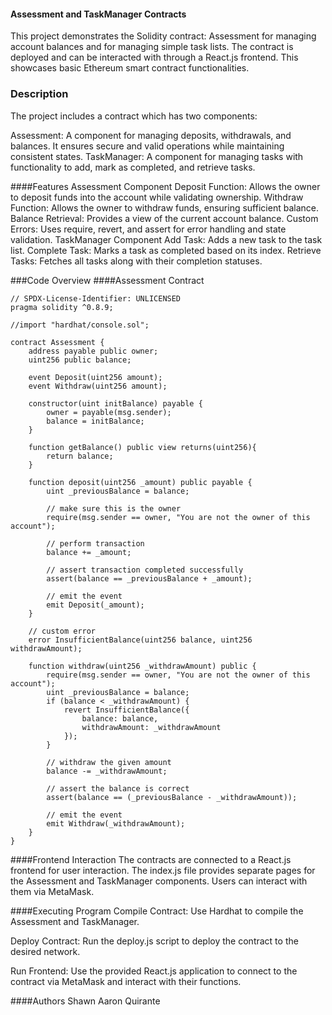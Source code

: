 #### Assessment and TaskManager Contracts
This project demonstrates the Solidity contract: Assessment for managing account balances and for managing simple task lists. The contract is deployed and can be interacted with through a React.js frontend. This showcases basic Ethereum smart contract functionalities.

### Description
The project includes a contract which has two components:

Assessment: A component for managing deposits, withdrawals, and balances. It ensures secure and valid operations while maintaining consistent states.
TaskManager: A component for managing tasks with functionality to add, mark as completed, and retrieve tasks.

####Features
Assessment Component
Deposit Function: Allows the owner to deposit funds into the account while validating ownership.
Withdraw Function: Allows the owner to withdraw funds, ensuring sufficient balance.
Balance Retrieval: Provides a view of the current account balance.
Custom Errors: Uses require, revert, and assert for error handling and state validation.
TaskManager Component
Add Task: Adds a new task to the task list.
Complete Task: Marks a task as completed based on its index.
Retrieve Tasks: Fetches all tasks along with their completion statuses.

###Code Overview
####Assessment Contract
```
// SPDX-License-Identifier: UNLICENSED
pragma solidity ^0.8.9;

//import "hardhat/console.sol";

contract Assessment {
    address payable public owner;
    uint256 public balance;

    event Deposit(uint256 amount);
    event Withdraw(uint256 amount);

    constructor(uint initBalance) payable {
        owner = payable(msg.sender);
        balance = initBalance;
    }

    function getBalance() public view returns(uint256){
        return balance;
    }

    function deposit(uint256 _amount) public payable {
        uint _previousBalance = balance;

        // make sure this is the owner
        require(msg.sender == owner, "You are not the owner of this account");

        // perform transaction
        balance += _amount;

        // assert transaction completed successfully
        assert(balance == _previousBalance + _amount);

        // emit the event
        emit Deposit(_amount);
    }

    // custom error
    error InsufficientBalance(uint256 balance, uint256 withdrawAmount);

    function withdraw(uint256 _withdrawAmount) public {
        require(msg.sender == owner, "You are not the owner of this account");
        uint _previousBalance = balance;
        if (balance < _withdrawAmount) {
            revert InsufficientBalance({
                balance: balance,
                withdrawAmount: _withdrawAmount
            });
        }

        // withdraw the given amount
        balance -= _withdrawAmount;

        // assert the balance is correct
        assert(balance == (_previousBalance - _withdrawAmount));

        // emit the event
        emit Withdraw(_withdrawAmount);
    }
}
```
####Frontend Interaction
The contracts are connected to a React.js frontend for user interaction. The index.js file provides separate pages for the Assessment and TaskManager components. Users can interact with them via MetaMask.

####Executing Program
Compile Contract: Use Hardhat to compile the Assessment and TaskManager.

Deploy Contract: Run the deploy.js script to deploy the contract to the desired network.

Run Frontend: Use the provided React.js application to connect to the contract via MetaMask and interact with their functions.

####Authors
Shawn Aaron Quirante
